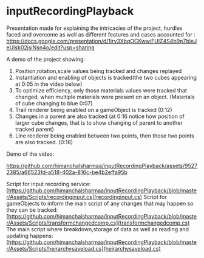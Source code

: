 # inputRecordingPlayback

Presentation made for explaining the intricacies of the project, hurdles faced and overcome as well as different features and cases accounted for : https://docs.google.com/presentation/d/1irv3XbqOCKwwiFUlZ4S4b9p7bleJeUIsk02jsiNsn4o/edit?usp=sharing

A demo of the project showing: 
1. Position,rotation,scale values being tracked and changes replayed
2. Instantiation and enabling of objects is tracked(the two cubes appearing at 0:05 in the video below)
3. To optimize efficiency, only those materials values were tracked that changed, when multiple materials were present on an object. (Materials of cube changing to blue 0:07)
4. Trail renderer being enabled on a gameObject is tracked (0:12)
5. Changes in a parent are also tracked (at 0:16 notice how position of larger cube changes, that is to show changing of parent to another tracked parent)
6. Line renderer being enabled between two points, then those two points are also tracked. (0:18)

Demo of the video:

https://github.com/himanchalsharmaa/inputRecordingPlayback/assets/95272385/a66523fd-a518-402a-816c-be4b2effa95b

Script for input recording service: [https://github.com/himanchalsharmaa/inputRecordingPlayback/blob/master/Assets/Scripts/recordinginput.cs](recordinginput.cs)
Script for gameObjects to inform the main script of any changes that may happen so they can be tracked: [https://github.com/himanchalsharmaa/inputRecordingPlayback/blob/master/Assets/Scripts/transformchangedcomp.cs](transformchangedcomp.cs)
The main script where breakdown,storage of data as well as reading and updating happens: [https://github.com/himanchalsharmaa/inputRecordingPlayback/blob/master/Assets/Scripts/heirarchysaveload.cs](heirarchysaveload.cs)
